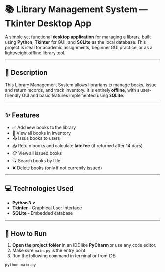 # 📚 Library Management System — Tkinter Desktop App

A simple yet functional **desktop application** for managing a library, built using **Python**, **Tkinter** for GUI, and **SQLite** as the local database. This project is ideal for academic assignments, beginner GUI practice, or as a lightweight offline library tool.

---


## 📝 Description

This Library Management System allows librarians to manage books, issue and return records, and track inventory. It is entirely **offline**, with a user-friendly GUI and basic features implemented using **SQLite**.

---

## ✨ Features

- ✅ Add new books to the library
- 📖 View all books in inventory
- 📤 Issue books to users
- 📥 Return books and calculate **late fee** (if returned after 14 days)
- 📋 View all issued books
- 🔍 Search books by title
- ❌ Delete books (only if not currently issued)

---

## 💻 Technologies Used

- **Python 3.x**
- **Tkinter** – Graphical User Interface
- **SQLite** – Embedded database

---

## 🚀 How to Run

1. **Open the project folder** in an IDE like **PyCharm** or use any code editor.
2. Make sure `main.py` is the entry point.
3. Run the following command in terminal or from IDE:

```bash
python main.py
